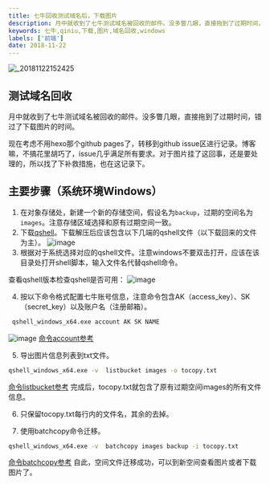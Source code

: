 ```yaml
---
title: 七牛回收测试域名后，下载图片
description: 月中就收到了七牛测试域名被回收的邮件。没多瞥几眼，直接拖到了过期时间，错过了下载图片的时间。
keywords: 七牛,qiniu,下载,图片,域名回收,windows
labels: ['前端']
date: 2018-11-22
---
```


![_20181122152425](https://user-images.githubusercontent.com/21136420/48887594-d3134680-ee6a-11e8-9721-b46722c63f88.png)

## 测试域名回收

月中就收到了七牛测试域名被回收的邮件。没多瞥几眼，直接拖到了过期时间，错过了下载图片的时间。

现在考虑不用hexo那个github pages了，转移到github issue区进行记录。博客嘛，不搞花里胡巧了，issue几乎满足所有要求。对于图片挂了这回事，还是要处理的，所以找了下补救措施，也在这记录下。

## 主要步骤（系统环境Windows）

1. 在对象存储处，新建一个新的存储空间，假设名为`backup`，过期的空间名为`images`。注意存储区域选择和原有过期空间一致。
2. 下载[qshell](https://github.com/qiniu/qshell)。下载解压后应该包含以下几端的qshell文件（以下载回来的文件为主）。
![image](https://user-images.githubusercontent.com/21136420/48888437-aa408080-ee6d-11e8-8a4b-ab02b58a6f7d.png)
3. 根据对于系统选择对应的qshell文件。注意windows不要双击打开，应该在该目录处打开shell脚本，输入文件名代替qshell命令。

查看qshell版本检查qshell是否可用：
![image](https://user-images.githubusercontent.com/21136420/48888591-2f2b9a00-ee6e-11e8-8732-14a97de2baac.png)

4. 按以下命令格式配置七牛账号信息，注意命令包含AK（access_key）、SK（secret_key）以及账户名（注册邮箱）。
```bash
 qshell_windows_x64.exe account AK SK NAME
```
![image](https://user-images.githubusercontent.com/21136420/48888794-c133a280-ee6e-11e8-9edb-db6b3db9188c.png)
[命令account参考](https://github.com/qiniu/qshell/blob/master/docs/account.md)

5. 导出图片信息列表到txt文件。
```bash
qshell_windows_x64.exe -v  listbucket images -o tocopy.txt
```
[命令listbucket参考](https://github.com/qiniu/qshell/blob/master/docs/listbucket.md)
完成后，tocopy.txt就包含了原有过期空间images的所有文件信息。

6. 只保留tocopy.txt每行内的文件名，其余的去掉。

7. 使用batchcopy命令迁移。
```bash
qshell_windows_x64.exe -v  batchcopy images backup -i tocopy.txt
```
[命令batchcopy参考](https://github.com/qiniu/qshell/blob/master/docs/batchcopy.md)
自此，空间文件迁移成功，可以到新空间查看图片或者下载图片了。
